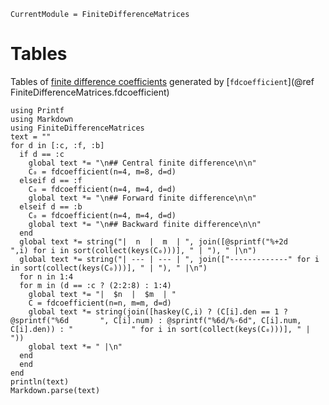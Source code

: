 ```@meta
CurrentModule = FiniteDifferenceMatrices
```

# Tables

Tables of [finite difference coefficients](https://en.wikipedia.org/wiki/Finite_difference_coefficient) 
generated by [`fdcoefficient`](@ref FiniteDifferenceMatrices.fdcoefficient)

```@eval
using Printf
using Markdown
using FiniteDifferenceMatrices
text = ""
for d in [:c, :f, :b]
  if d == :c
    global text *= "\n## Central finite difference\n\n"
    C₀ = fdcoefficient(n=4, m=8, d=d)
  elseif d == :f
    C₀ = fdcoefficient(n=4, m=4, d=d)
    global text *= "\n## Forward finite difference\n\n"
  elseif d == :b
    C₀ = fdcoefficient(n=4, m=4, d=d)
    global text *= "\n## Backward finite difference\n\n"
  end
  global text *= string("|  n  |  m  | ", join([@sprintf("%+2d           ",i) for i in sort(collect(keys(C₀)))], " | "), " |\n")
  global text *= string("| --- | --- | ", join(["-------------" for i in sort(collect(keys(C₀)))], " | "), " |\n")
  for n in 1:4
  for m in (d == :c ? (2:2:8) : 1:4)
    global text *= "|  $n  |  $m  | "
    C = fdcoefficient(n=n, m=m, d=d)
    global text *= string(join([haskey(C,i) ? (C[i].den == 1 ? @sprintf("%6d       ", C[i].num) : @sprintf("%6d/%-6d", C[i].num, C[i].den)) : "             " for i in sort(collect(keys(C₀)))], " | "))
    global text *= " |\n"
  end
  end
end
println(text)
Markdown.parse(text)
```